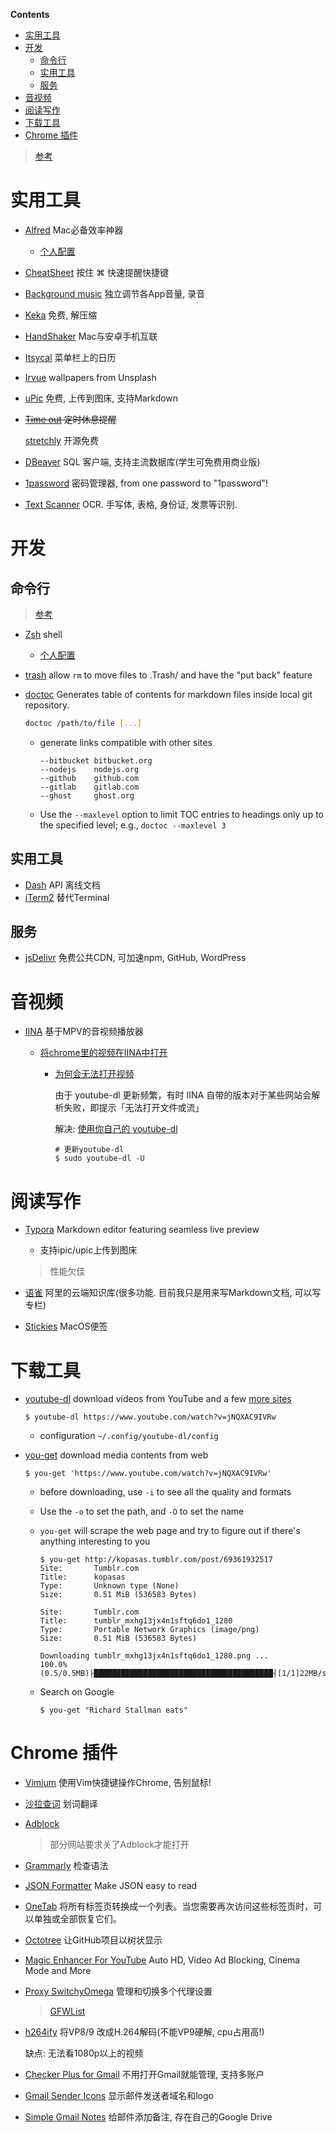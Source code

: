 <!-- START doctoc generated TOC please keep comment here to allow auto update -->
<!-- DON'T EDIT THIS SECTION, INSTEAD RE-RUN doctoc TO UPDATE -->
**Contents**

- [实用工具](#%E5%AE%9E%E7%94%A8%E5%B7%A5%E5%85%B7)
- [开发](#%E5%BC%80%E5%8F%91)
  - [命令行](#%E5%91%BD%E4%BB%A4%E8%A1%8C)
  - [实用工具](#%E5%AE%9E%E7%94%A8%E5%B7%A5%E5%85%B7-1)
  - [服务](#%E6%9C%8D%E5%8A%A1)
- [音视频](#%E9%9F%B3%E8%A7%86%E9%A2%91)
- [阅读写作](#%E9%98%85%E8%AF%BB%E5%86%99%E4%BD%9C)
- [下载工具](#%E4%B8%8B%E8%BD%BD%E5%B7%A5%E5%85%B7)
- [Chrome 插件](#chrome-%E6%8F%92%E4%BB%B6)

<!-- END doctoc generated TOC please keep comment here to allow auto update -->

> [参考](https://github.com/jaywcjlove/awesome-mac/blob/master/README-zh.md)

# 实用工具

- [Alfred](https://www.alfredapp.com/) Mac必备效率神器
  
  - [个人配置](https://github.com/HelperInCa/notes/blob/master/modules/hotkey.md#alfred)
  
- [CheatSheet](https://www.mediaatelier.com/CheatSheet/) 按住 ⌘ 快速提醒快捷键

- [Background music](https://github.com/kyleneideck/BackgroundMusic) 独立调节各App音量, 录音

- [Keka](https://www.keka.io/) 免费, 解压缩

- [HandShaker](http://www.smartisan.com/apps/handshaker) Mac与安卓手机互联
  
- [Itsycal](https://www.mowglii.com/itsycal/) 菜单栏上的日历	
  
- [Irvue](https://irvue.tumblr.com/) wallpapers from Unsplash

- [uPic](https://github.com/gee1k/uPic) 免费, 上传到图床, 支持Markdown

- ~~[Time out](https://www.dejal.com/timeout/) 定时休息提醒~~

  [stretchly](https://github.com/hovancik/stretchly) 开源免费

- [DBeaver](https://dbeaver.io/) SQL 客户端, 支持主流数据库(学生可免费用商业版)

- [1password](https://1password.com/zh-cn/) 密码管理器, from one password to "1password"!

- [Text Scanner](https://textscanner.gitbook.io/project/) OCR. 手写体, 表格, 身份证, 发票等识别. 

# 开发

## 命令行

> [参考](https://github.com/herrbischoff/awesome-macos-command-line#readme)

- [Zsh](https://www.zsh.org/) shell

  - [个人配置](https://github.com/HelperInCa/notes/blob/master/DevDocs.md#zsh)

- [trash](https://github.com/ali-rantakari/trash) allow `rm` to move files to .Trash/ and have the "put back" feature

- [doctoc](https://github.com/thlorenz/doctoc) Generates table of contents for markdown files inside local git repository.

  ```bash
  doctoc /path/to/file [...]
  ```

  - generate links compatible with other sites

    ```shell
    --bitbucket bitbucket.org
    --nodejs    nodejs.org
    --github    github.com
    --gitlab    gitlab.com
    --ghost     ghost.org
    ```

  - Use the `--maxlevel` option to limit TOC entries to headings only up to the specified level; e.g., `doctoc --maxlevel 3`

## 实用工具

- [Dash](https://kapeli.com/dash) API 离线文档
- [iTerm2](http://www.iterm2.com/) 替代Terminal

## 服务

- [jsDelivr](https://www.jsdelivr.com/) 免费公共CDN, 可加速npm, GitHub, WordPress

# 音视频

- [IINA](https://github.com/iina/iina/wiki) 基于MPV的音视频播放器

  - [将chrome里的视频在IINA中打开](https://chrome.google.com/webstore/detail/open-in-iina/pdnojahnhpgmdhjdhgphgdcecehkbhfo)

    - [为何会无法打开视频](https://github.com/iina/iina/wiki/%E4%BD%BF%E7%94%A8-IINA-%E5%92%8C-youtube-dl-%E8%A7%82%E7%9C%8B%E7%BD%91%E9%A1%B5%E8%A7%86%E9%A2%91#%E4%B8%BA%E4%BD%95%E4%BC%9A%E6%97%A0%E6%B3%95%E6%89%93%E5%BC%80%E8%A7%86%E9%A2%91) 

      由于 youtube-dl 更新频繁，有时 IINA 自带的版本对于某些网站会解析失败，即提示「无法打开文件或流」

      解决: [使用你自己的 youtube-dl](https://github.com/iina/iina/wiki/%E4%BD%BF%E7%94%A8-IINA-%E5%92%8C-youtube-dl-%E8%A7%82%E7%9C%8B%E7%BD%91%E9%A1%B5%E8%A7%86%E9%A2%91#%E4%BD%BF%E7%94%A8%E4%BD%A0%E8%87%AA%E5%B7%B1%E7%9A%84-youtube-dl)

      ```shell
      # 更新youtube-dl
      $ sudo youtube-dl -U
      ```

# 阅读写作

- [Typora](https://www.typora.io/) Markdown editor featuring seamless live preview

  - 支持ipic/upic上传到图床
  > 性能欠佳

- [语雀](https://www.yuque.com/) 阿里的云端知识库(很多功能. 目前我只是用来写Markdown文档, 可以写专栏)
  
- [Stickies](https://support.apple.com/zh-cn/guide/stickies/welcome/mac) MacOS便签
  
  

# 下载工具

- [youtube-dl](https://github.com/ytdl-org/youtube-dl) download videos from YouTube and a few [more sites](http://ytdl-org.github.io/youtube-dl/supportedsites.html)

  ```shell
  $ youtube-dl https://www.youtube.com/watch?v=jNQXAC9IVRw
  ```

  - configuration `~/.config/youtube-dl/config`

    
  
- [you-get](https://github.com/soimort/you-get) download media contents from web

  ```shell
  $ you-get 'https://www.youtube.com/watch?v=jNQXAC9IVRw'
  ```

  - before downloading, use `-i` to see all the quality and formats 

  - Use the `-o` to set the path, and `-O` to set the name 
  
  - `you-get` will scrape the web page and try to figure out if there's anything interesting to you
  
    ```shell
    $ you-get http://kopasas.tumblr.com/post/69361932517
    Site:       Tumblr.com
    Title:      kopasas
    Type:       Unknown type (None)
    Size:       0.51 MiB (536583 Bytes)
    
    Site:       Tumblr.com
    Title:      tumblr_mxhg13jx4n1sftq6do1_1280
    Type:       Portable Network Graphics (image/png)
    Size:       0.51 MiB (536583 Bytes)
  
    Downloading tumblr_mxhg13jx4n1sftq6do1_1280.png ...
    100.0%(0.5/0.5MB)├████████████████████████████████████████┤[1/1]22MB/s   
    ```
  
  - Search on Google
  
    ```shell
    $ you-get "Richard Stallman eats"
    ```

 

# Chrome 插件

- [Vimium](https://chrome.google.com/webstore/detail/vimium/dbepggeogbaibhgnhhndojpepiihcmeb) 使用Vim快捷键操作Chrome, 告别鼠标!

- [沙拉查词](https://chrome.google.com/webstore/detail/%E6%B2%99%E6%8B%89%E6%9F%A5%E8%AF%8D-%E8%81%9A%E5%90%88%E8%AF%8D%E5%85%B8%E5%88%92%E8%AF%8D%E7%BF%BB%E8%AF%91/cdonnmffkdaoajfknoeeecmchibpmkmg?hl=zh-CN) 划词翻译

- [Adblock](https://www.getadblock.com/) 

  > 部分网站要求关了Adblock才能打开

- [Grammarly](https://chrome.google.com/webstore/detail/grammarly-for-chrome/kbfnbcaeplbcioakkpcpgfkobkghlhen) 检查语法

- [JSON Formatter](https://chrome.google.com/webstore/detail/json-formatter/bcjindcccaagfpapjjmafapmmgkkhgoa?hl=zh-CN) Make JSON easy to read

- [OneTab](https://chrome.google.com/webstore/detail/onetab/chphlpgkkbolifaimnlloiipkdnihall?hl=zh-CN) 将所有标签页转换成一个列表。当您需要再次访问这些标签页时，可以单独或全部恢复它们。

- [Octotree](https://chrome.google.com/webstore/detail/octotree/bkhaagjahfmjljalopjnoealnfndnagc?hl=zh-CN) 让GitHub项目以树状显示

- [Magic Enhancer For YouTube](https://autohdforyoutube.com/) Auto HD, Video Ad Blocking, Cinema Mode and More

- [Proxy SwitchyOmega](https://chrome.google.com/webstore/detail/proxy-switchyomega/padekgcemlokbadohgkifijomclgjgif?hl=zh-CN) 管理和切换多个代理设置

  > [GFWList](https://raw.githubusercontent.com/gfwlist/gfwlist/master/gfwlist.txt) 

- [h264ify](https://chrome.google.com/webstore/detail/h264ify/aleakchihdccplidncghkekgioiakgal) 将VP8/9 改成H.264解码(不能VP9硬解, cpu占用高!)

  缺点: 无法看1080p以上的视频

- [Checker Plus for Gmail](https://chrome.google.com/webstore/detail/checker-plus-for-gmail/oeopbcgkkoapgobdbedcemjljbihmemj?hl=zh-CN) 不用打开Gmail就能管理, 支持多账户

- [Gmail Sender Icons](https://chrome.google.com/webstore/detail/gmail-sender-icons/jniljaamodclkmphgkgkooplflhkadpg) 显示邮件发送者域名和logo

- [Simple Gmail Notes](https://chrome.google.com/webstore/detail/simple-gmail-notes/jfjkcbkgjohminidbpendlodpfacgmlm) 给邮件添加备注, 存在自己的Google Drive

